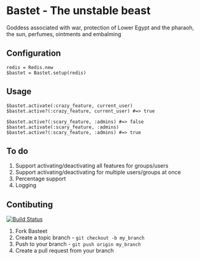 # Bastet - The unstable beast

Goddess associated with war, protection of Lower Egypt and the pharaoh, the sun, perfumes, ointments and embalming

## Configuration

    redis = Redis.new
    $bastet = Bastet.setup(redis)

## Usage

    $bastet.activate(:crazy_feature, current_user)
    $bastet.active?(:crazy_feature, current_user) #=> true

    $bastet.active?(:scary_feature, :admins) #=> false
    $bastet.activate(:scary_feature, :admins)
    $bastet.active?(:scary_feature, :admins) #=> true

## To do

1. Support activating/deactivating all features for groups/users
2. Support activating/deactivating for multiple users/groups at once
3. Percentage support
4. Logging

## Contibuting

[![Build Status](https://secure.travis-ci.org/itsmeduncan/bastet.png)](http://travis-ci.org/itsmeduncan/bastet)

1. Fork Basteet
2. Create a topic branch - `git checkout -b my_branch`
3. Push to your branch - `git push origin my_branch`
4. Create a pull request from your branch
